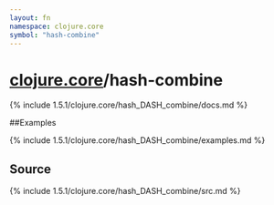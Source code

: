 ```yaml
---
layout: fn
namespace: clojure.core
symbol: "hash-combine"
---
```


# [clojure.core](../)/hash-combine

{% include 1.5.1/clojure.core/hash_DASH_combine/docs.md %}

##Examples

{% include 1.5.1/clojure.core/hash_DASH_combine/examples.md %}
## Source
{% include 1.5.1/clojure.core/hash_DASH_combine/src.md %}

